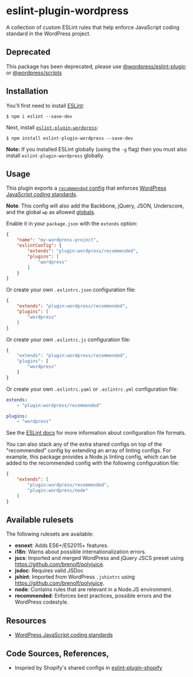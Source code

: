 # eslint-plugin-wordpress

A collection of custom ESLint rules that help enforce JavaScript coding standard in the WordPress project.

## Deprecated

This package has been deprecated, please use [@wordpress/eslint-plugin](https://www.npmjs.com/package/@wordpress/eslint-plugin) or [@wordpress/scripts](https://www.npmjs.com/package/@wordpress/scripts)

## Installation

You'll first need to install [ESLint](http://eslint.org):

```
$ npm i eslint --save-dev
```

Next, install [`eslint-plugin-wordpress`](https://github.com/WordPress-Coding-Standards/eslint-plugin-wordpress):

```
$ npm install eslint-plugin-wordpress --save-dev
```

**Note:** If you installed ESLint globally (using the `-g` flag) then you must also install `eslint-plugin-wordpress` globally.

## Usage

This plugin exports a [`recommended` config](index.js) that enforces [WordPress JavaScript coding standards](https://make.wordpress.org/core/handbook/best-practices/coding-standards/javascript/).

**Note**: This config will also add the Backbone, jQuery, JSON, Underscore, and the global `wp` as allowed [globals](http://eslint.org/docs/user-guide/configuring#specifying-globals).

Enable it in your `package.json` with the `extends` option:

```json
{
	"name": "my-wordpress-project",
	"eslintConfig": {
		"extends": "plugin:wordpress/recommended",
		"plugins": [
			"wordpress"
		]
	}
}
```

Or create your own `.eslintrc.json` configuration file:

```json
{
	"extends": "plugin:wordpress/recommended",
	"plugins": [
		"wordpress"
	]
}
```

Or create your own `.eslintrc.js` configuration file:

```js
{
	"extends": "plugin:wordpress/recommended",
	"plugins": [
		"wordpress"
	]
}
```

Or create your own `.eslintrc.yaml` or `.eslintrc.yml` configuration file:

```yaml
extends:
	- "plugin:wordpress/recommended"

plugins:
	- "wordpress"
```

See the [ESLint docs](http://eslint.org/docs/user-guide/configuring.html#configuration-file-formats) for more information about configuration file formats.


You can also stack any of the extra shared configs on top of the "recommended" config by extending an array of linting configs. For example, this package provides a Node.js linting config, which can be added to the recommended config with the following configuration file:

```json
{
	"extends": [
		"plugin:wordpress/recommended",
		"plugin:wordpress/node"
	]
}
```

## Available rulesets

The following rulesets are available:

* **esnext**: Adds ES6+/ES2015+ features.
* **i18n**: Warns about possible internationalization errors.
* **jscs**: Imported and merged WordPress and jQuery JSCS preset using https://github.com/brenolf/polyjuice.
* **jsdoc**: Requires valid JSDoc
* **jshint**: Imported from WordPress `.jshintrc` using https://github.com/brenolf/polyjuice.
* **node**: Contains rules that are relevant in a Node.JS environment.
* **recommended**: Enforces best practices, possible errors and the WordPress codestyle.

## Resources

- [WordPress JavaScript coding standards](https://make.wordpress.org/core/handbook/best-practices/coding-standards/javascript/)

## Code Sources, References, 

- Inspried by Shopify's shared configs in [eslint-plugin-shopify](https://github.com/Shopify/javascript/tree/master/packages/eslint-plugin-shopify)
